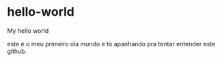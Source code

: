 # hello-world
My hello world

este é o meu primeiro ola mundo e to apanhando pra tentar entender este github.
